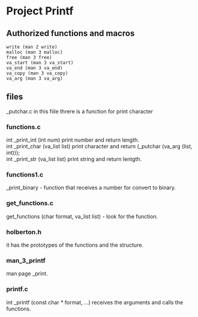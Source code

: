 # Project Printf

## Authorized functions and macros

    write (man 2 write)
    malloc (man 3 malloc)
    free (man 3 free)
    va_start (man 3 va_start)
    va_end (man 3 va_end)
    va_copy (man 3 va_copy)
    va_arg (man 3 va_arg)

## files
_putchar.c
in this fiile threre is a function for print character
### functions.c
int _print_int (int num) print number and return length. <br/>
int _print_char (va_list list) print character and return (_putchar (va_arg (list, int))); <br/>
int _print_str (va_list list) print string and return lentgth. <br/>

### functions1.c
_print_binary - function that receives a number for convert to binary. <br/>

### get_functions.c
get_functions (char format, va_list list) - look for the function. <br/>

### holberton.h
it has the prototypes of the functions and the structure. <br/>

### man_3_printf
man page _print.

### printf.c
int _printf (const char * format, ...) receives the arguments and calls the functions.
